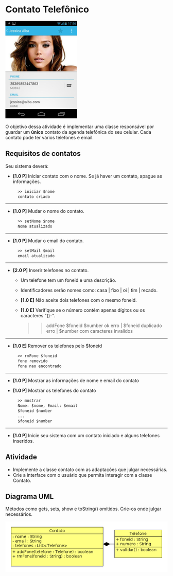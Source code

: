 # Contato Telefônico
![](figura.png)

O objetivo dessa atividade é implementar uma classe responsável por guardar um **único** contato da agenda telefônica do seu celular. Cada contato pode ter vários telefones e email.

## Requisitos de contatos
Seu sistema deverá:

- **[1.0 P]** Iniciar contato com o nome. Se já haver um contato, apague as informações.

        >> iniciar $nome
        contato criado

---
- **[1.0 P]** Mudar o nome do contato.

        >> setNome $nome
        Nome atualizado

---
- **[1.0 P]** Mudar o email do contato.

        >> setMail $mail
        email atualizado

---
- **[2.0 P]** Inserir telefones no contato.
    - Um telefone tem um foneid e uma descrição.
    - Identificadores serão nomes como: casa | fixo | oi | tim | recado.
    - **[1.0 E]** Não aceite dois telefones com o mesmo foneid.
    - **[1.0 E]** Verifique se o número contém apenas dígitos ou os caracteres "()-".


        >> addFone $foneid $number
        ok
        erro | $foneid duplicado
        erro | $number com caracteres invalidos

---
- **[1.0 E]** Remover os telefones pelo $foneid

        >> rmFone $foneid
        fone removido
        fone nao encontrado

---
- **[1.0 P]** Mostrar as informações de nome e email do contato
- **[1.0 P]** Mostrar os telefones do contato

        >> mostrar
        Nome: $nome, Email: $email
        $foneid $number 
        ...
        $foneid $number

---
- **[1.0 P]** Inicie seu sistema com um contato iniciado e alguns telefones inseridos.

## Atividade

- Implemente a classe contato com as adaptações que julgar necessárias.
- Crie a interface com o usuário que permita interagir com a classe Contato.

## Diagrama UML
Métodos como gets, sets, show e toString() omitidos. Crie-os onde julgar necessários.

![](diagrama.png)
